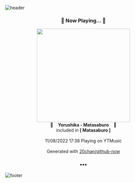 ![header](https://capsule-render.vercel.app/api?type=wave&height=170&section=header&text=Hi.%20I'm%20SHIFT&fontColor=090707&fontAlignX=45&fontAlignY=65&fontSize=100)

<h3 align="center">🎵 Now Playing... 🎵</h3>
<p align="center">
  <a href="https://music.youtube.com/watch?v=x8xxFKVkNpw">
    <img width="300" src="https://lh3.googleusercontent.com/nw8_QDdaKYBtgVjchHev4z0F6oIGtOKO3pIfLJZ8YurUDYjmAH8AMUFPlB2tJaSssI1laCwPt7VX7RriFg">
  </a>
  <br>
  🎵&nbsp&nbsp&nbsp <b>Yorushika - Matasaburo</b> &nbsp&nbsp&nbsp🎵
  <br>
  included in <b>[ Matasaburo ]</b>
  
  <br />
  <br />
  11/08/2022 17:38 Playing on YTMusic
  <br />
  <br />
  Generated with <a href="https://github.com/20chan/github-now">20chan/github-now</a>
</p>

<h3 align="center">•••</h3>

![footer](https://capsule-render.vercel.app/api?type=wave&height=150&section=footer)
